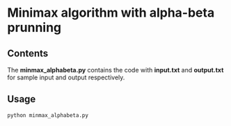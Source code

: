 # Minimax algorithm with alpha-beta prunning

## Contents

The **minmax_alphabeta.py** contains the code with **input.txt** and **output.txt** for sample input and output respectively.

## Usage

```bash
python minmax_alphabeta.py
```
